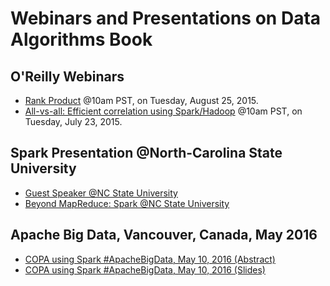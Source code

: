 Webinars and Presentations on Data Algorithms Book
==================================================

O'Reilly Webinars
-----------------
*  [Rank Product](http://www.oreilly.com/pub/e/3507) @10am PST, on Tuesday, August 25, 2015.
*  [All-vs-all: Efficient correlation using Spark/Hadoop](http://www.oreilly.com/pub/e/3200) @10am PST, on Tuesday, July 23, 2015.


Spark Presentation @North-Carolina State University
---------------------------------------------------
* [Guest Speaker @NC State University](./Mahmoud_Parsian_Guest_Speaker.pdf)
* [Beyond MapReduce: Spark @NC State University](http://mapreduce4hackers.com/docs/north_carolina_state_univ_spark_2015_11_23.pptx)


Apache Big Data, Vancouver, Canada, May 2016
---------------------------------------------
* [COPA using Spark #ApacheBigData, May 10, 2016 (Abstract)](http://sched.co/6M0Y)
* [COPA using Spark #ApacheBigData, May 10, 2016 (Slides)](http://mapreduce4hackers.com/copa_spark_2016.pdf)

